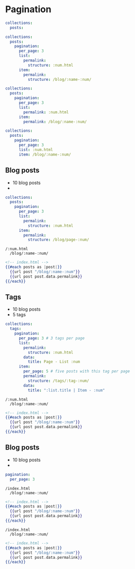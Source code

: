 # Pagination

```yaml
collections:
  posts:

```



```yaml
collections:
  posts:
    pagination:
      per_page: 3
      list:
        permalink:
          structure: :num.html
      item:
        permalink:
          structure: /blog/:name-:num/

collections:
  posts:
    pagination:
      per_page: 3
      list:
        permalink: :num.html
      item:
        permalink: /blog/:name-:num/

collections:
  posts:
    pagination:
      per_page: 3
      list: :num.html
      item: /blog/:name-:num/
```



## Blog posts

- 10 blog posts
-


```yaml
collections:
  posts:
    pagination:
      per_page: 3
      list:
        permalink:
          structure: :num.html
      item:
        permalink:
          structure: /blog/page-:num/
```


```
/:num.html
  /blog/:name-:num/
```


```handlebars
<!-- index.html -->
{{#each posts as |post|}}
  {{url post "/blog/:name-:num"}}
  {{url post post.data.permalink}}
{{/each}}
```


## Tags

- 10 blog posts
- 5 tags

```yaml
collections:
  tags:
    pagination:
      per_page: 3 # 3 tags per page
      list:
        permalink:
          structure: :num.html
        data:
          title: Page - List :num
      item:
        per_page: 5 # five posts with this tag per page
        permalink:
          structure: /tags/:tag-:num/
        data:
          title: ":list.title | Item - :num"
```



```
/:num.html
  /blog/:name-:num/
```


```handlebars
<!-- index.html -->
{{#each posts as |post|}}
  {{url post "/blog/:name-:num"}}
  {{url post post.data.permalink}}
{{/each}}
```


## Blog posts

- 10 blog posts
-

```yaml
pagination:
  per_page: 3
```



```
/index.html
  /blog/:name-:num/
```


```handlebars
<!-- index.html -->
{{#each posts as |post|}}
  {{url post "/blog/:name-:num"}}
  {{url post post.data.permalink}}
{{/each}}
```




```
/index.html
  /blog/:name-:num/
```


```handlebars
<!-- index.html -->
{{#each posts as |post|}}
  {{url post "/blog/:name-:num"}}
  {{url post post.data.permalink}}
{{/each}}
```



